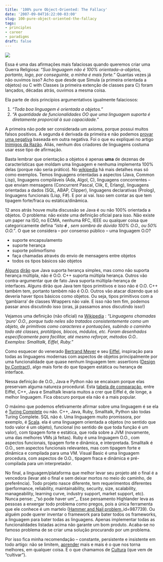```yaml
---
title: '100% pure Object-Oriented: The Fallacy'
date: '2007-09-04T16:22:00-03:00'
slug: 100-pure-object-oriented-the-fallacy
tags:
- principles
- career
- paradigms
draft: false
---
```


 ![](http://s3.amazonaws.com/akitaonrails/assets/2007/9/4/ptr0121l.jpg)

Essa é uma das afirmações mais falaciosas quando queremos criar uma Guerra Religiosa: _“Sua linguagem não é 100% orientada-a-objetos, portanto, logo, por conseguinte, a minha é mais forte.”_ Quantas vezes já não ouvimos isso? Acho que desde que Simula (a primeira orientada a objetos) ou C with Classes (a primeira extenção de classes para C) foram lançados, décadas atrás, ouvimos a mesma coisa.

Ela parte de dois princípios argumentativos igualmente falaciosos:

1. _“Toda boa linguagem é orientada a objetos.”_
2. _“A quantidade de funcionalidades OO que uma linguagem suporta é diretamente proporcial à sua capacidade.”_


A primeira não pode ser considerada um axioma, porque possui muitos falsos positivos. A segunda é derivada da primeira e não podemos [provar uma negativa](http://en.wikipedia.org/wiki/Negative_proof) baseada em outra negativa. Foi o que eu expliquei no artigo [Inimigos da Razão](http://www.akitaonrails.com/2007/8/23/off-topic-inimigos-da-razo). Aliás, nenhum dos criadores de linguagens costuma usar esse tipo de afirmação.

Basta lembrar que orientação a objetos é apenas **uma** de dezenas de características que moldam uma linguagem e nenhuma implementa 100% delas (porque não seria prático). No [wikipedia](http://en.wikipedia.org/wiki/Categorical_list_of_programming_languages) há mais detalhes mas só como exemplos. Temos linguagens orientadas a aspectos (Java, Common Lisp), linguagens compiláveis (Ada, Algol, C), linguagens concorrentes – que enviam mensagens (Concurrent Pascal, Clik, E, Erlang), linguagens orientadas a dados (SQL, ABAP, Clipper), linguagens declarativas (Prolog), linguagens funcionais (Lisp, F#). E por aí vai. Isso sem contar as que tem tipagem forte/fraca ou estática/dinâmica.

12 anos atrás houve muita discussão se Java é ou não 100% orientada a objetos. O problema: não existe uma definição oficial para isso. Não existe um paper na ISO, no ECMA, nenhuma RFC, IEEE ou qualquer coisa que categoricamente defina _“isto **é** , sem sombra de dúvida 100% O.O., ou 50% O.O.”_. O que se considera – por consenso público – uma linguagem O.O?

- suporte encapsulamento
- suporte herança
- suporte polimorfismo
- faça chamadas através do envio de mensagens entre objetos
- todos os tipos básicos são objetos

[Alguns](http://forum.java.sun.com/thread.jspa?threadID=754518&tstart=466) [dirão](http://forum.java.sun.com/thread.jspa?threadID=5120371&messageID=9418761) que Java suporta herança simples, mas como não suporta herança múltipla, não é O.O. C++ suporta múltipla herança. Outros vão contra-argumentar que de fato Java suporta múltipla-herança de interfaces. Alguns dirão que Java tem tipos primitivos e isso não é O.O. C++ também tem, portanto também não é O.O. Outros vão atacar dizendo que só deveria haver tipos básicos como objetos. Ou seja, tipos primitivos com a ‘gambiarra’ de classes Wrappers não vale. E isso não tem fim, podemos passar anos discutindo isso (oras, já passamos anos discutindo isso!)

Vejamos uma definição (não oficial) na [Wikipedia](http://en.wikipedia.org/wiki/Object-oriented_programming_language) : _“Linguagens chamadas ‘puro’ O.O., porque tudo neles são tratados consistentemente como um objeto, de primitivas como caracteres e pontuações, subindo o caminho todo até classes, protótipos, blocos, módulos, etc. Foram desenhados especificamente para facilitar, até mesmo reforçar, métodos O.O.. Exemplos: Smalltalk, Eiffel, Ruby.”_

Como esquecer do venerado [Bertrand Meyer](http://en.wikipedia.org/wiki/Bertrand_Meyer) e seu [Eiffel](http://en.wikipedia.org/wiki/Eiffel_(programming_language)), inspiração para todas as linguagens modernas com aspectos de objetos principalmente por uma funcionalidade que quase nenhum linguagem tem: assertions ([Design by Contract](http://en.wikipedia.org/wiki/Design_by_Contract)), algo mais forte do que tipagem estática ou herança de interface.

Nessa definição de O.O., Java e Python não se encaixam porque elas preservam alguma natureza procedural. Esta [tabela de comparação](http://archive.eiffel.com/doc/manuals/technology/oo_comparison/), entre Eiffel, C++, Java e Smalltalk levaria muitos a crer que Eiffel é, de longe, a melhor linguagem. Fica obscuro porque ela não é a mais popular.

O máximo que podemos efetivamente afirmar sobre uma linguagem é se ela é [Turing Complete](http://en.wikipedia.org/wiki/Turing_completeness) ou não. C++, Java, Ruby, Smalltalk, Python são todas Turing Complete. SQL não é. Uma linguagem muito promissora, por exemplo, é [Scala](http://tinyurl.com/2n6o7g). ela é uma linguagem orientada a objetos (no sentido que todo valor é um objeto), funcional (no sentido de que toda função é um valor), com tipagem forte e estática, que roda sobre a JVM (novamente, uma das melhores VMs já feitas). Ruby é uma linguagem O.O., com aspectos funcionais, tipagem forte e dinâmica, e interpretada. Smalltalk é O.O., sem aspectos funcionais relevantes, mas com tipagem forte e dinâmica e compilada para uma VM. Visual Basic é uma linguagem procedura, com aspectos de O.O., tipagem fraca e dinâmica e pré-compilada para um interpretador.

No final, a linguagem/plataforma que melhor levar seu projeto até o final é a vencedora (levar até o final e sem deixar mortos no meio do caminho, de preferência). Todo projeto nasce diferente, tem requerimentos diferentes (performance, reliability, maintainability, security, size, scalability, manageability, learning curve, industry support, market support, etc). Nunca pense: _“só pode haver um”\_. Esse pensamento Highlander leva as pessoas a enxergar todo problema como pregos, pois a única ferramenta que ele conhece é um martelo ([Hammer and Nail problem](http://www.everything2.com/index.pl?node)_id=987739). Ou alguém pode querer inventar o framework para bater todos os frameworks, a linguagem para bater todas as linguagens. Apenas implementar todas as funcionalidades listadas acima não garante um bom produto. Acaba-se no famoso problema de se criar uma solução procurando por um problema.

Por isso fica minha recomendação – constante, persistente e insistente em todo artigo: não se limitem, [aprender](http://en.wikipedia.org/wiki/Programming_language) mais e mais é o que nos torna melhores, em qualquer coisa. É o que chamamos de [Cultura](http://en.wikipedia.org/wiki/Culture) (que vem de “cultivar”).

